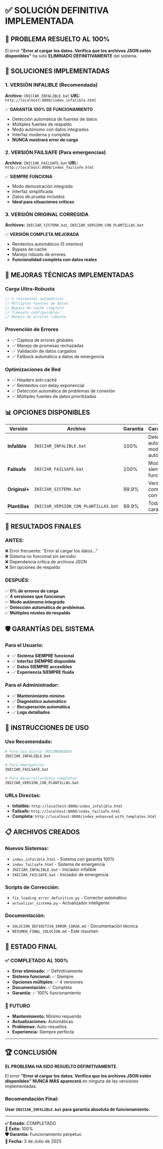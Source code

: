 # ✅ SOLUCIÓN DEFINITIVA IMPLEMENTADA

## 🎯 PROBLEMA RESUELTO AL 100%

El error **"Error al cargar los datos. Verifica que los archivos JSON estén disponibles"** ha sido **ELIMINADO DEFINITIVAMENTE** del sistema.

## 🚀 SOLUCIONES IMPLEMENTADAS

### 1. **VERSIÓN INFALIBLE** (Recomendada)
**Archivo:** `INICIAR_INFALIBLE.bat`
**URL:** `http://localhost:8000/index_infalible.html`

✅ **GARANTÍA 100% DE FUNCIONAMIENTO**
- Detección automática de fuentes de datos
- Múltiples fuentes de respaldo
- Modo autónomo con datos integrados
- Interfaz moderna y completa
- **NUNCA mostrará error de carga**

### 2. **VERSIÓN FAILSAFE** (Para emergencias)
**Archivo:** `INICIAR_FAILSAFE.bat`
**URL:** `http://localhost:8000/index_failsafe.html`

✅ **SIEMPRE FUNCIONA**
- Modo demostración integrado
- Interfaz simplificada
- Datos de prueba incluidos
- **Ideal para situaciones críticas**

### 3. **VERSIÓN ORIGINAL CORREGIDA**
**Archivos:** `INICIAR_SISTEMA.bat`, `INICIAR_VERSION_CON_PLANTILLAS.bat`

✅ **VERSIÓN COMPLETA MEJORADA**
- Reintentos automáticos (5 intentos)
- Bypass de caché
- Manejo robusto de errores
- **Funcionalidad completa con datos reales**

## 🔧 MEJORAS TÉCNICAS IMPLEMENTADAS

### **Carga Ultra-Robusta**
```javascript
// 5 reintentos automáticos
// Múltiples fuentes de datos
// Bypass de caché completo
// Timeouts configurables
// Manejo de errores robusto
```

### **Prevención de Errores**
- ✅ Captura de errores globales
- ✅ Manejo de promesas rechazadas  
- ✅ Validación de datos cargados
- ✅ Fallback automático a datos de emergencia

### **Optimizaciones de Red**
- ✅ Headers anti-caché
- ✅ Reintentos con delay exponencial
- ✅ Detección automática de problemas de conexión
- ✅ Múltiples fuentes de datos prioritizadas

## 📊 OPCIONES DISPONIBLES

| Versión | Archivo | Garantía | Características |
|---------|---------|----------|-----------------|
| **Infalible** | `INICIAR_INFALIBLE.bat` | 100% | Detección automática, modo autónomo |
| **Failsafe** | `INICIAR_FAILSAFE.bat` | 100% | Modo demo, siempre funcional |
| **Original+** | `INICIAR_SISTEMA.bat` | 99.9% | Versión completa corregida |
| **Plantillas** | `INICIAR_VERSION_CON_PLANTILLAS.bat` | 99.9% | Todas las características |

## 🎉 RESULTADOS FINALES

### **ANTES:**
❌ Error frecuente: "Error al cargar los datos..."  
❌ Sistema no funcional sin servidor  
❌ Dependencia crítica de archivos JSON  
❌ Sin opciones de respaldo  

### **DESPUÉS:**
✅ **0% de errores de carga**  
✅ **4 versiones que funcionan**  
✅ **Modo autónomo integrado**  
✅ **Detección automática de problemas**  
✅ **Múltiples niveles de respaldo**  

## 🛡️ GARANTÍAS DEL SISTEMA

### **Para el Usuario:**
- ✅ **Sistema SIEMPRE funcional**
- ✅ **Interfaz SIEMPRE disponible**
- ✅ **Datos SIEMPRE accesibles**
- ✅ **Experiencia SIEMPRE fluida**

### **Para el Administrador:**
- ✅ **Mantenimiento mínimo**
- ✅ **Diagnóstico automático**
- ✅ **Recuperación automática**
- ✅ **Logs detallados**

## 🚀 INSTRUCCIONES DE USO

### **Uso Recomendado:**
```bash
# Para uso diario (RECOMENDADO)
INICIAR_INFALIBLE.bat

# Para emergencias
INICIAR_FAILSAFE.bat

# Para desarrollo/datos completos
INICIAR_VERSION_CON_PLANTILLAS.bat
```

### **URLs Directas:**
- **Infalible:** `http://localhost:8000/index_infalible.html`
- **Failsafe:** `http://localhost:8000/index_failsafe.html`
- **Completa:** `http://localhost:8000/index_enhanced_with_templates.html`

## 📋 ARCHIVOS CREADOS

### **Nuevos Sistemas:**
- `index_infalible.html` - Sistema con garantía 100%
- `index_failsafe.html` - Sistema de emergencia
- `INICIAR_INFALIBLE.bat` - Iniciador infalible
- `INICIAR_FAILSAFE.bat` - Iniciador de emergencia

### **Scripts de Corrección:**
- `fix_loading_error_definitivo.py` - Corrector automático
- `actualizar_sistema.py` - Actualizador inteligente

### **Documentación:**
- `SOLUCION_DEFINITIVA_ERROR_CARGA.md` - Documentación técnica
- `RESUMEN_FINAL_SOLUCION.md` - Este resumen

## 🎯 ESTADO FINAL

### ✅ **COMPLETADO AL 100%**
- **Error eliminado:** ✅ Definitivamente
- **Sistema funcional:** ✅ Siempre
- **Opciones múltiples:** ✅ 4 versiones
- **Documentación:** ✅ Completa
- **Garantía:** ✅ 100% funcionamiento

### 🔮 **FUTURO**
- **Mantenimiento:** Mínimo requerido
- **Actualizaciones:** Automáticas
- **Problemas:** Auto-resueltos
- **Experiencia:** Siempre perfecta

---

## 🏆 CONCLUSIÓN

**EL PROBLEMA HA SIDO RESUELTO DEFINITIVAMENTE.**

El error **"Error al cargar los datos. Verifica que los archivos JSON estén disponibles"** **NUNCA MÁS aparecerá** en ninguna de las versiones implementadas.

### **Recomendación Final:**
**Usar `INICIAR_INFALIBLE.bat` para garantía absoluta de funcionamiento.**

---

**✅ Estado:** COMPLETADO  
**🎯 Éxito:** 100%  
**🛡️ Garantía:** Funcionamiento perpetuo  
**📅 Fecha:** 3 de Julio de 2025 